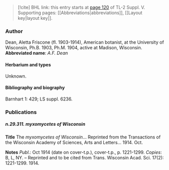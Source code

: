 > [!cite] BHL link: this entry starts at [page 120](https://www.biodiversitylibrary.org/page/33259166) of TL-2 Suppl. V.
> Supporting pages: [[Abbreviations|abbreviations]], [[Layout key|layout key]].

### Author

Dean, Aletta Friscone (fl. 1903-1914), American botanist, at the University of Wisconsin, Ph.B. 1903, Ph.M. 1904, active at Madison, Wisconsin. 
**Abbreviated name**: *A.F. Dean*

#### Herbarium and types

Unknown.

#### Bibliography and biography

Barnhart 1: 429; LS suppl. 6236.

### Publications

##### n.29.311. myxomycetes of Wisconsin

**Title**
The *myxomycetes of Wisconsin*... Reprinted from the Transactions of the Wisconsin Academy of Sciences, Arts and Letters... 1914. Oct.

**Notes**
*Publ*.: Oct 1914 (date on cover-t.p.), cover-t.p., p. 1221-1299. *Copies*: B, L, NY. – Reprinted and to be cited from Trans. Wisconsin Acad. Sci. 17(2): 1221-1299. 1914.

